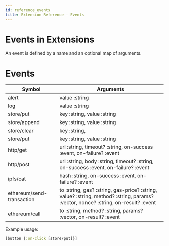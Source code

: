 ```yaml
---
id: reference_events
title: Extension Reference - Events
---
```


# Events in Extensions

An event is defined by a name and an optional map of arguments.

# Events

| Symbol             | Arguments                  |
| -------------      | -------------              |
| alert              | value :string              |
| log                | value :string              |
| store/put          | key :string, value :string |
| store/append       | key :string, value :string |
| store/clear        | key :string,               |
| store/put          | key :string, value :string |
| http/get           | url :string, timeout? :string, on-success :event, on-failure? :event |
| http/post          | url :string, body :string, timeout? :string, on-success :event, on-failure? :event |
| ipfs/cat          | hash :string, on-success :event, on-failure? :event |
| ethereum/send-transaction          | to :string, gas? :string, gas-price? :string, value? :string, method? :string, params? :vector, nonce? :string, on-result? :event |
| ethereum/call          | to :string, method? :string, params? :vector, on-result? :event |

Example usage:

```clojure
[button {:on-click [store/put]}]
```